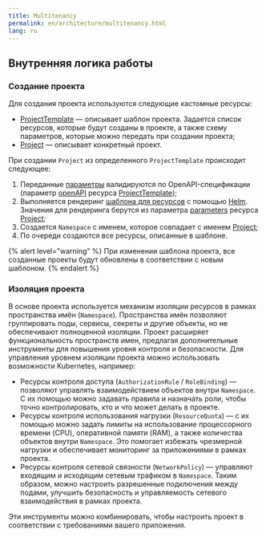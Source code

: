 ```yaml
---
title: Multitenancy
permalink: en/architecture/multitenancy.html
lang: ru
---
```


## Внутренняя логика работы

### Создание проекта

Для создания проекта используются следующие кастомные ресурсы:

* [ProjectTemplate](TODO) — описывает шаблон проекта. Задается список ресурсов, которые будут созданы в проекте, а также схему параметров, которые можно передать при создании проекта;
* [Project](TODO) — описывает конкретный проект.

При создании `Project` из определенного `ProjectTemplate` происходит следующее:

1. Переданные [параметры](cr.html#project-v1alpha2-spec-parameters) валидируются по OpenAPI-спецификации (параметр [openAPI](cr.html#projecttemplate-v1alpha1-spec-parametersschema) ресурса [ProjectTemplate](cr.html#projecttemplate));
1. Выполняется рендеринг [шаблона для ресурсов](cr.html#projecttemplate-v1alpha1-spec-resourcestemplate) с помощью [Helm](https://helm.sh/docs/). Значения для рендеринга берутся из параметра [parameters](cr.html#project-v1alpha2-spec-parameters) ресурса [Project](cr.html#project);
1. Cоздается `Namespace` с именем, которое совпадает c именем [Project](cr.html#project);
1. По очереди создаются все ресурсы, описанные в шаблоне.

{% alert level="warning" %}
При изменении шаблона проекта, все созданные проекты будут обновлены в соответствии с новым шаблоном.
{% endalert %}

### Изоляция проекта

В основе проекта используется механизм изоляции ресурсов в рамках пространства имён (`Namespace`).
Пространства имён позволяют группировать поды, сервисы, секреты и другие объекты, но не обеспечивают полноценной изоляции.
Проект расширяет функциональность пространств имен, предлагая дополнительные инструменты для повышения уровня контроля и безопасности.
Для управления уровнем изоляции проекта можно использовать возможности Kubernetes, например:

* Ресурсы контроля доступа (`AuthorizationRule` / `RoleBinding`) — позволяют управлять взаимодействием объектов внутри `Namespace`. С их помощью можно задавать правила и назначать роли, чтобы точно контролировать, кто и что может делать в проекте.
* Ресурсы контроля использования нагрузки (`ResourceQuota`) — с их помощью можно задать лимиты на использование процессорного времени (CPU), оперативной памяти (RAM), а также количества объектов внутри `Namespace`. Это помогает избежать чрезмерной нагрузки и обеспечивает мониторинг за приложениями в рамках проекта.
* Ресурсы контроля сетевой связности (`NetworkPolicy`) — управляют входящим и исходящим сетевым трафиком в `Namespace`. Таким образом, можно настроить разрешенные подключения между подами, улучшить безопасность и управляемость сетевого взаимодействия в рамках проекта.

Эти инструменты можно комбинировать, чтобы настроить проект в соответствии с требованиями вашего приложения.
